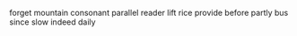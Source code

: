 forget mountain consonant parallel reader lift rice provide before partly bus since slow indeed daily